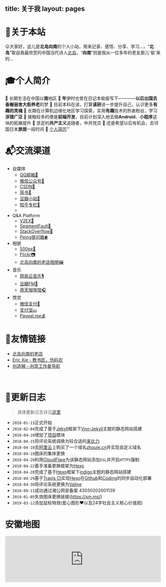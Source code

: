 title: 关于我
layout: pages
---

# 🗽关于本站

😛大家好，这儿是**北岛向南**的个人小站，用来记录、感悟、分享、学习...，“**北岛**”取自我最欣赏的中国当代诗人[北岛](https://zh.wikipedia.org/wiki/%E5%8C%97%E5%B2%9B_(%E8%AF%97%E4%BA%BA))，“**向南**”则是我从一位多年的老友那儿'偷'来的...


# 🎓个人简介

🔹 长期生活在中国以**南**地区
🔹 **年少**时也曾在日记本偷偷写下————**以后出国去香榭丽舍大街养老**的梦
🔹 目前本科在读，打算**读研**进一步提升自己，认识更多**有趣的灵魂**
🔹 长期在计算机边缘化地区学习探索，实用**有趣**技术的热衷粉丝，学习**涉猎广泛**
🔹 接触较多的便是**前端开发**，目前计划深入地去做**Android**、**小程序**这块的拓展提升
🔹 坚定的**共产主义**追随者，中共党员
🔹 还是希望以后有机会，去邻国日本**旅居**一段时间
🔖 [个人简历](https://zhouie.cn/zhouie.cn-blog.pdf)™


# 📬交流渠道

* 自媒体
    - [QQ邮箱🍰](nanzhouie@qq.com)
    - [微信公众号🍟](https://i.loli.net/2019/02/22/5c6f99a47fbab.png)
    - [CSDN🍔](https://blog.csdn.net/jave_f)
    - [简书🍒](https://www.jianshu.com/u/003b6aa1939d)
    - [豆瓣小站🍦](https://www.douban.com/people/jave_f/)
    - [知乎专栏🍇](https://www.zhihu.com/people/jave_f/activities)
    - [](https://my.oschina.net/zhouie)
* Q&A Platform
    - [V2EX🌿](https://www.v2ex.com/member/zhouie)
    - [SegmentFault🌵](https://segmentfault.com/u/zhouie)
    - [StackOverflow🌷](https://stackoverflow.com/users/9711261/zhouie)
    - [Peing提问箱🍀](https://peing.net/zh-CN/zhouie)
* 相册
    - [500px🎨](https://500px.com/nanzhouie)
    - [Flickr📷](https://www.flickr.com/photos/nanzhouie/)
    - [北岛向南的老店相册🖼](https://javef.github.io/project/albums/)
* 音乐
    - [网易云音乐🎙](http://music.163.com/#/user/home?id=426481614)
    - [豆瓣FM🎵](https://douban.fm/)
    - [雨天咖啡馆🎧](http://rainycafe.com/)
* 赞赏
    - [微信支付🏧](https://i.loli.net/2019/02/22/5c6f8f5534b72.jpg)
    - [支付宝💴](https://i.loli.net/2019/02/22/5c6f9576d940e.jpg)
    - [Paypal.me💰](https://www.paypal.me/zhouie)


# 🤞友情链接

* [北岛向南的老店](https://javef.github.io/)
* [Eric Xie - 教书匠，伪码农](http://ericxie.coding.me/)
* [创造狮 - 创意工作者导航](http://chuangzaoshi.com/)

​
# 📝更新日志

> 具体更新日志详见[这里](https://zhouie.cn/posts/201804271/)

* `2018-01-13`正式开始
* `2018-02-04`完成了基于[Jekyll](https://www.jekyll.com.cn/)框架下[Vno-Jekyll](https://github.com/onevcat/vno-jekyll)主题的静态网站搭建
* `2018-04-10`增加了[项目](https://javef.github.io/project)模块
* `2018-04-15`将评论系统调换为较合适的[来比力](https://livere.com/)
* `2018-04-18`去[阿里云](https://cn.aliyun.com/)上购买了一个域名[zhouie.cn](https://zhouie.cn/)并实现自定义域名
* `2018-04-19`图床的集体更换
* `2018-04-20`利用[CloudFlare](https://www.cloudflare.com/)为该静态网站添加`SSL`并开启`HTTPS`强制
* `2018-04-22`着手准备更换框架为[Hexo](https://hexo.io/zh-cn/)
* `2018-04-28`完成了基于[Hexo](https://hexo.io/zh-cn/)框架下[indigo](https://github.com/yscoder/hexo-theme-indigo)主题的静态网站搭建
* `2018-04-29`基于[Travis CI](https://www.travis-ci.org/)实现[Hexo](https://hexo.io/zh-cn/)在[Github](https://github.com/)和[Coding](https://coding.net/)的同步自动化部署
* `2018-04-30`将评论系统更换为[Valine](https://valine.js.org/)
* `2018-09-11`成功通过湘公网安备案 43030202001139
* `2019-01-05`失效图床更换链接(https://sm.ms/)
* `2019-03-12`添加鼠标特效(爱心图形❤以及24字社会主义核心价值观)

# 安徽地图

<iframe src="https://www.google.com/maps/embed?pb=!1m18!1m12!1m3!1d3464616.575792618!2d115.0220874396435!3d32.003880581552764!2m3!1f0!2f0!3f0!3m2!1i1024!2i768!4f13.1!3m3!1m2!1s0x3434a48ca17082d7%3A0x7aa8d6156e75706d!2z5Lit5Zu95a6J5b6955yB!5e0!3m2!1szh-CN!2sth!4v1554028308613!5m2!1szh-CN!2sth" width="100%" frameborder="0" style="border:0" allowfullscreen></iframe>